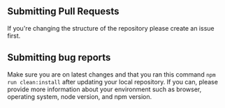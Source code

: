 <!---
## Read and contribute to the Wiki

Make sure you read the [Wiki](https://github.com/kalahari/swarm-wheelhouse/wiki).
-->
## Submitting Pull Requests

If you're changing the structure of the repository please create an issue first.

## Submitting bug reports

Make sure you are on latest changes and that you ran this command `npm run clean:install` after updating your local repository. If you can, please provide more information about your environment such as browser, operating system, node version, and npm version.
